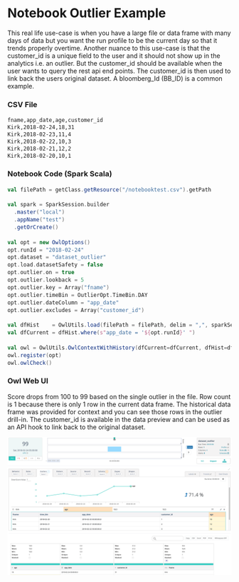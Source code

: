 # Notebook Outlier Example

This real life use-case is when you have a large file or data frame with many days of data but you want the run profile to be the current day so that it trends properly overtime.  Another nuance to this use-case is that the customer\_id is a unique field to the user and it should not show up in the analytics i.e. an outlier.  But the customer\_id should be available when the user wants to query the rest api end points.  The customer\_id is then used to link back the users original dataset.  A bloomberg\_Id \(BB\_ID\) is a common example.

### CSV File

```text
fname,app_date,age,customer_id
Kirk,2018-02-24,18,31
Kirk,2018-02-23,11,4
Kirk,2018-02-22,10,3
Kirk,2018-02-21,12,2
Kirk,2018-02-20,10,1
```

### Notebook Code \(Spark Scala\)

```scala
val filePath = getClass.getResource("/notebooktest.csv").getPath

val spark = SparkSession.builder
  .master("local")
  .appName("test")
  .getOrCreate()

val opt = new OwlOptions()
opt.runId = "2018-02-24"
opt.dataset = "dataset_outlier"
opt.load.datasetSafety = false
opt.outlier.on = true
opt.outlier.lookback = 5
opt.outlier.key = Array("fname")
opt.outlier.timeBin = OutlierOpt.TimeBin.DAY
opt.outlier.dateColumn = "app_date"
opt.outlier.excludes = Array("customer_id")

val dfHist    = OwlUtils.load(filePath = filePath, delim = ",", sparkSession = spark)
val dfCurrent = dfHist.where(s"app_date = '${opt.runId}' ")

val owl = OwlUtils.OwlContextWithHistory(dfCurrent=dfCurrent, dfHist=dfHist, opt=opt)
owl.register(opt)
owl.owlCheck()
```

### Owl Web UI

Score drops from 100 to 99 based on the single outlier in the file. Row count is 1 because there is only 1 row in the current data frame.  The historical data frame was provided for context and you can see those rows in the outlier drill-in.  The customer\_id is available in the data preview and can be used as an API hook to link back to the original dataset.  

![](../../.gitbook/assets/owl-df-with-hist-customer_id.png)

